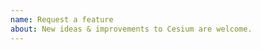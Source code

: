 ```yaml
---
name: Request a feature
about: New ideas & improvements to Cesium are welcome.
---
```


<!-- 
	Thanks for helping make Cesium better! 

	When suggesting an idea, give examples of the intended use case.

	If you're interested in seeing this feature in Cesium and want to work on it yourself,  we absolutely appreciate contributions! Check out the contributor's guide (https://github.com/AnalyticalGraphicsInc/cesium/blob/master/CONTRIBUTING.md). We're happy to provide advice and feedback. 
--> 
